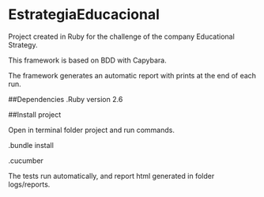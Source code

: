 # EstrategiaEducacional


Project created in Ruby for the challenge of the company Educational Strategy.

This framework is based on BDD with Capybara.

The framework generates an automatic report with prints at the end of each run.


##Dependencies
.Ruby version 2.6


##Install project

Open in terminal folder project and run commands.

.bundle install

.cucumber


The tests run automatically, and report html generated in folder logs/reports.
